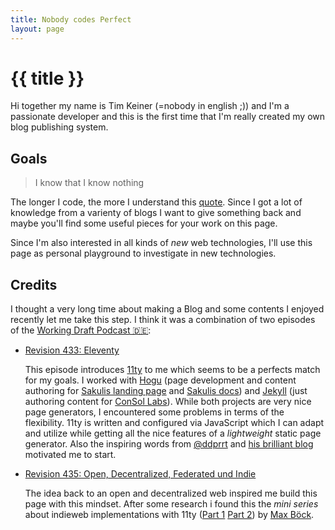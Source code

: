 ```yaml
---
title: Nobody codes Perfect
layout: page
---
```


# {{ title }}

Hi together my name is Tim Keiner (=nobody in english ;)) and I'm a passionate developer and this is the first time that I'm really created my own blog publishing system.

## Goals

> I know that I know nothing

The longer I code, the more I understand this [quote](https://en.wikipedia.org/wiki/I_know_that_I_know_nothing). Since I got a lot of knowledge from a varienty of blogs I want to give something back and maybe you'll find some useful pieces for your work on this page.

Since I'm also interested in all kinds of _new_ web technologies, I'll use this page as personal playground to investigate in new technologies.

## Credits

I thought a very long time about making a Blog and some contents I enjoyed recently let me take this step. I think it was a combination of two episodes of the [Working Draft Podcast 🇩🇪](https://workingdraft.de):

- [Revision 433: Eleventy](https://workingdraft.de/433/)

  This episode introduces [11ty](https://www.11ty.dev/) to me which seems to be a perfects match for my goals. I worked with [Hogu](https://gohugo.io/) (page development and content authoring for [Sakulis landing page](sakuli.io) and [Sakulis docs](sakuli.io/docs)) and [Jekyll](https://jekyllrb.com/) (just authoring content for [ConSol Labs](https://labs.consol.de/)). While both projects are very nice page generators, I encountered some problems in terms of the flexibility. 11ty is written and configured via JavaScript which I can adapt and utilize while getting all the nice features of a _lightweight_ static page generator. Also the inspiring words from [@ddprrt](https://twitter.com/ddprrt) and [his brilliant blog](https://fettblog.eu/) motivated me to start.

- [Revision 435: Open, Decentralized, Federated und Indie](https://workingdraft.de/435/)

  The idea back to an open and decentralized web inspired me build this page with this mindset. After some research i found this the _mini series_ about indieweb implementations with 11ty ([Part 1](https://mxb.dev/blog/syndicating-content-to-twitter-with-netlify-functions/) [Part 2](https://mxb.dev/blog/using-webmentions-on-static-sites/)) by [Max Böck](https://twitter.com/mxbck).
